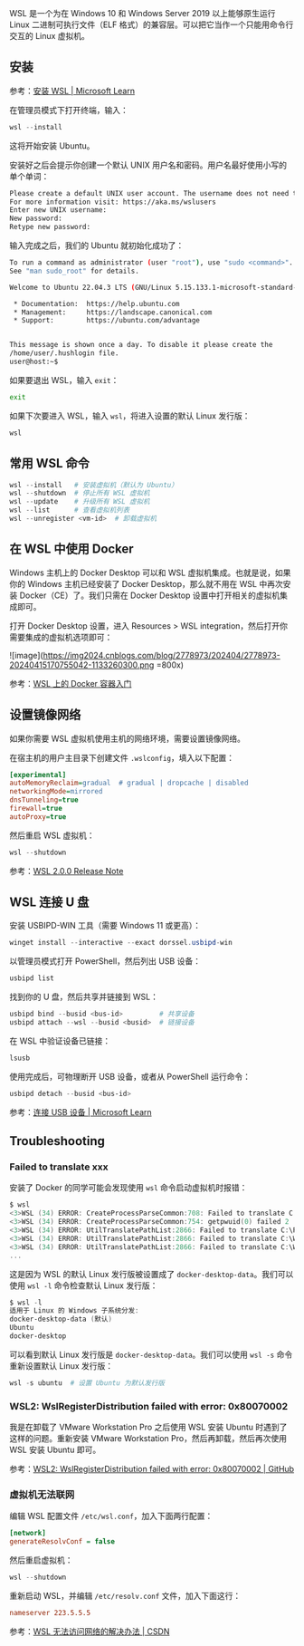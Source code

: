 WSL 是一个为在 Windows 10 和 Windows Server 2019 以上能够原生运行 Linux 二进制可执行文件（ELF 格式）的兼容层。可以把它当作一个只能用命令行交互的 Linux 虚拟机。

## 安装

参考：[安装 WSL | Microsoft Learn](https://learn.microsoft.com/zh-cn/windows/wsl/install)

在管理员模式下打开终端，输入：

```powershell
wsl --install
```

这将开始安装 Ubuntu。

安装好之后会提示你创建一个默认 UNIX 用户名和密码。用户名最好使用小写的单个单词：

```sh
Please create a default UNIX user account. The username does not need to match your Windows username.
For more information visit: https://aka.ms/wslusers
Enter new UNIX username:
New password:
Retype new password:
```

输入完成之后，我们的 Ubuntu 就初始化成功了：

```sh
To run a command as administrator (user "root"), use "sudo <command>".
See "man sudo_root" for details.

Welcome to Ubuntu 22.04.3 LTS (GNU/Linux 5.15.133.1-microsoft-standard-WSL2 x86_64)

 * Documentation:  https://help.ubuntu.com
 * Management:     https://landscape.canonical.com
 * Support:        https://ubuntu.com/advantage


This message is shown once a day. To disable it please create the
/home/user/.hushlogin file.
user@host:~$
```

如果要退出 WSL，输入 `exit`：

```sh
exit
```

如果下次要进入 WSL，输入 `wsl`，将进入设置的默认 Linux 发行版：

```powershell
wsl
```

## 常用 WSL 命令

```powershell
wsl --install   # 安装虚拟机（默认为 Ubuntu）
wsl --shutdown  # 停止所有 WSL 虚拟机
wsl --update    # 升级所有 WSL 虚拟机
wsl --list      # 查看虚拟机列表
wsl --unregister <vm-id>  # 卸载虚拟机
```

## 在 WSL 中使用 Docker

Windows 主机上的 Docker Desktop 可以和 WSL 虚拟机集成。也就是说，如果你的 Windows 主机已经安装了 Docker Desktop，那么就不用在 WSL 中再次安装 Docker（CE）了。我们只需在 Docker Desktop 设置中打开相关的虚拟机集成即可。

打开 Docker Desktop 设置，进入 Resources > WSL integration，然后打开你需要集成的虚拟机选项即可：

![image](https://img2024.cnblogs.com/blog/2778973/202404/2778973-20240415170755042-1133260300.png =800x)

参考：[WSL 上的 Docker 容器入门](https://learn.microsoft.com/zh-cn/windows/wsl/tutorials/wsl-containers)

## 设置镜像网络

如果你需要 WSL 虚拟机使用主机的网络环境，需要设置镜像网络。

在宿主机的用户主目录下创建文件 `.wslconfig`，填入以下配置：

```ini
[experimental]
autoMemoryReclaim=gradual  # gradual | dropcache | disabled
networkingMode=mirrored
dnsTunneling=true
firewall=true
autoProxy=true
```

然后重启 WSL 虚拟机：

```powershell
wsl --shutdown
```

参考：[WSL 2.0.0 Release Note](https://github.com/microsoft/WSL/releases/tag/2.0.0)

## WSL 连接 U 盘

安装 USBIPD-WIN 工具（需要 Windows 11 或更高）：

```powershell
winget install --interactive --exact dorssel.usbipd-win
```

以管理员模式打开 PowerShell，然后列出 USB 设备：

```powershell
usbipd list
```

找到你的 U 盘，然后共享并链接到 WSL：

```powershell
usbipd bind --busid <bus-id>         # 共享设备
usbipd attach --wsl --busid <busid>  # 链接设备
```

在 WSL 中验证设备已链接：

```sh
lsusb
```

使用完成后，可物理断开 USB 设备，或者从 PowerShell 运行命令：

```powershell
usbipd detach --busid <bus-id>
```

参考：[连接 USB 设备 | Microsoft Learn](https://learn.microsoft.com/zh-cn/windows/wsl/connect-usb)

## Troubleshooting

### Failed to translate xxx

安装了 Docker 的同学可能会发现使用 `wsl` 命令启动虚拟机时报错：

```powershell
$ wsl
<3>WSL (34) ERROR: CreateProcessParseCommon:708: Failed to translate C:\Users\user
<3>WSL (34) ERROR: CreateProcessParseCommon:754: getpwuid(0) failed 2
<3>WSL (34) ERROR: UtilTranslatePathList:2866: Failed to translate C:\Program Files\PowerShell\7
<3>WSL (34) ERROR: UtilTranslatePathList:2866: Failed to translate C:\Windows\system32
<3>WSL (34) ERROR: UtilTranslatePathList:2866: Failed to translate C:\Windows
...
```

这是因为 WSL 的默认 Linux 发行版被设置成了 `docker-desktop-data`。我们可以使用 `wsl -l` 命令检查默认 Linux 发行版：

```powershell
$ wsl -l
适用于 Linux 的 Windows 子系统分发:
docker-desktop-data (默认)
Ubuntu
docker-desktop
```

可以看到默认 Linux 发行版是 `docker-desktop-data`。我们可以使用 `wsl -s` 命令重新设置默认 Linux 发行版：

```powershell
wsl -s ubuntu  # 设置 Ubuntu 为默认发行版
```

### WSL2: WslRegisterDistribution failed with error: 0x80070002

我是在卸载了 VMware Workstation Pro 之后使用 WSL 安装 Ubuntu 时遇到了这样的问题。重新安装 VMware Workstation Pro，然后再卸载，然后再次使用 WSL 安装 Ubuntu 即可。

参考：[WSL2: WslRegisterDistribution failed with error: 0x80070002 | GitHub](https://github.com/microsoft/WSL/issues/6062#issuecomment-910183580)

### 虚拟机无法联网

编辑 WSL 配置文件 `/etc/wsl.conf`，加入下面两行配置：

```ini
[network]
generateResolvConf = false
```

然后重启虚拟机：

```powershell
wsl --shutdown
```

重新启动 WSL，并编辑 `/etc/resolv.conf` 文件，加入下面这行：

```ini
nameserver 223.5.5.5
```

参考：[WSL 无法访问网络的解决办法 | CSDN](https://blog.csdn.net/wbvalid/article/details/115540217)
